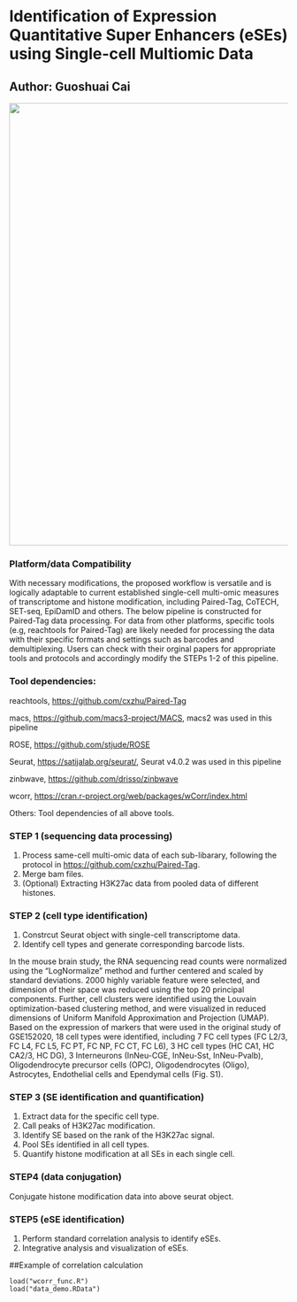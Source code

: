 # Identification of Expression Quantitative Super Enhancers (eSEs) using Single-cell Multiomic Data

## Author: Guoshuai Cai

<img src="https://github.com/GuoshuaiCai/eSE/blob/main/workflow.png" width="800" height="800">

### Platform/data Compatibility
With necessary modifications, the proposed workflow is versatile and is logically adaptable to current established single-cell multi-omic measures of transcriptome and histone modification, including Paired-Tag,  CoTECH, SET-seq, EpiDamID and others. The below pipeline is constructed for Paired-Tag data processing. For data from other platforms, specific tools (e.g, reachtools for Paired-Tag) are likely needed for processing the data with their specific formats and settings such as barcodes and demultiplexing. Users can check with their orginal papers for appropriate tools and protocols and accordingly modify the STEPs 1-2 of this pipeline.

### Tool dependencies:

reachtools, https://github.com/cxzhu/Paired-Tag

macs, https://github.com/macs3-project/MACS, macs2 was used in this pipeline

ROSE, https://github.com/stjude/ROSE

Seurat, https://satijalab.org/seurat/, Seurat v4.0.2 was used in this pipeline

zinbwave, https://github.com/drisso/zinbwave

wcorr, https://cran.r-project.org/web/packages/wCorr/index.html

Others: Tool dependencies of all above tools.

### STEP 1 (sequencing data processing)
1. Process same-cell multi-omic data of each sub-libarary, following the protocol in https://github.com/cxzhu/Paired-Tag.
2. Merge bam files.
3. (Optional) Extracting H3K27ac data from pooled data of different histones.

### STEP 2 (cell type identification)
1. Constrcut Seurat object with single-cell transcriptome data.
2. Identify cell types and generate corresponding barcode lists.

In the mouse brain study, the RNA sequencing read counts were normalized using the “LogNormalize” method and further centered and scaled by standard deviations. 2000 highly variable feature were selected, and dimension of their space was reduced using the top 20 principal components. Further, cell clusters were identified using the Louvain optimization-based clustering method, and were visualized in reduced dimensions of Uniform Manifold Approximation and Projection (UMAP). Based on the expression of markers that were used in the original study of GSE152020, 18 cell types were identified, including 7 FC cell types (FC L2/3, FC L4, FC L5, FC PT, FC NP, FC CT, FC L6), 3 HC cell types (HC CA1, HC CA2/3, HC DG), 3 Interneurons (InNeu-CGE, InNeu-Sst, InNeu-Pvalb), Oligodendrocyte precursor cells (OPC), Oligodendrocytes (Oligo), Astrocytes, Endothelial cells and Ependymal cells (Fig. S1).

### STEP 3 (SE identification and quantification)
1. Extract data for the specific cell type.
2. Call peaks of H3K27ac modification.
3. Identify SE based on the rank of the H3K27ac signal.
4. Pool SEs identified in all cell types.
5. Quantify histone modification at all SEs in each single cell.

### STEP4 (data conjugation)
Conjugate histone modification data into above seurat object.

### STEP5 (eSE identification)
1. Perform standard correlation analysis to identify eSEs.
2. Integrative analysis and visualization of eSEs.

##Example of correlation calculation
```{r}
load("wcorr_func.R")
load("data_demo.RData")
```
